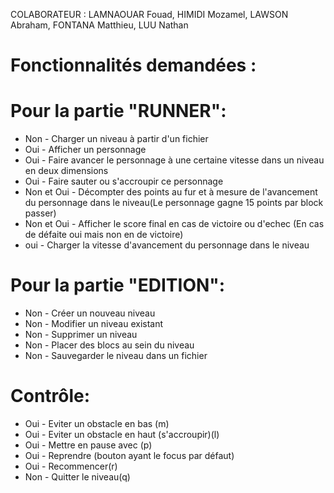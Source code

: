 COLABORATEUR : LAMNAOUAR Fouad, HIMIDI Mozamel, LAWSON Abraham, FONTANA Matthieu, LUU Nathan


# Fonctionnalités demandées :
# Pour la partie "RUNNER":
- Non - Charger un niveau à partir d'un fichier
- Oui - Afficher un personnage
- Oui - Faire avancer le personnage à une certaine vitesse dans un niveau en deux dimensions
- Oui - Faire sauter ou s'accroupir ce personnage
- Non et Oui - Décompter des points au fur et à mesure de l'avancement du personnage dans le niveau(Le personnage gagne 15 points par block passer)
- Non et Oui - Afficher le score final en cas de victoire ou d'echec (En cas de défaite oui mais non en de victoire)
- oui - Charger la vitesse d'avancement du personnage dans le niveau

# Pour la partie "EDITION":
- Non - Créer un nouveau niveau
- Non - Modifier un niveau existant
- Non - Supprimer un niveau
- Non - Placer des blocs au sein du niveau
- Non - Sauvegarder le niveau dans un fichier

# Contrôle:
- Oui - Eviter un obstacle en bas (m)
- Oui - Eviter un obstacle en haut (s'accroupir)(l)
- Oui - Mettre en pause avec (p)
- Oui - Reprendre (bouton ayant le focus par défaut)
- Oui - Recommencer(r)
- Non - Quitter le niveau(q)

